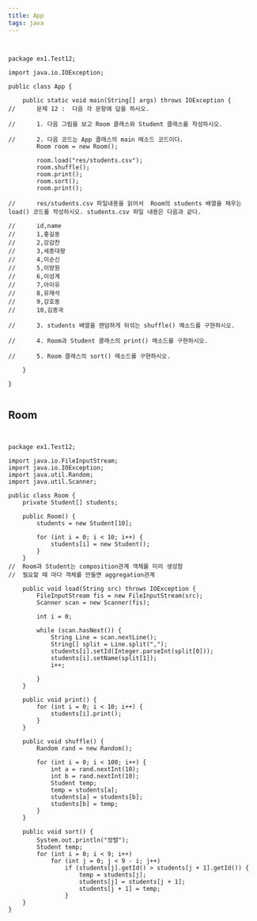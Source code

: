 ```yaml
---
title: App
tags: java
---
```


<pre><code>

package ex1.Test12;

import java.io.IOException;

public class App {

	public static void main(String[] args) throws IOException {
//		문제 12 :  다음 각 문항에 답을 하시오.

//		1. 다음 그림을 보고 Room 클래스와 Student 클래스를 작성하시오.

//		2. 다음 코드는 App 클래스의 main 메소드 코드이다.
		Room room = new Room();
		
		room.load("res/students.csv");
		room.shuffle();
		room.print();
		room.sort();
		room.print();

//		res/students.csv 파일내용을 읽어서  Room의 students 배열을 채우는 load() 코드를 작성하시오. students.csv 파일 내용은 다음과 같다.

//		id,name
//		1,홍길동
//		2,강감찬
//		3,세종대왕
//		4,이순신
//		5,이방원
//		6,이성계
//		7,아이유
//		8,유재석
//		9,강호동
//		10,김종국

//		3. students 배열을 랜덤하게 뒤섞는 shuffle() 메소드를 구현하시오.

//		4. Room과 Student 클래스의 print() 메소드를 구현하시오.

//		5. Room 클래스의 sort() 메소드를 구현하시오.

	}

}

</code></pre>

Room
-------------

<pre><code>

package ex1.Test12;

import java.io.FileInputStream;
import java.io.IOException;
import java.util.Random;
import java.util.Scanner;

public class Room {
	private Student[] students;

	public Room() {
		students = new Student[10];

		for (int i = 0; i < 10; i++) {
			students[i] = new Student();
		}
	}
//	Room과 Student는 composition관계 객체를 미리 생성함
//	필요할 때 마다 객체를 만들면 aggregation관계

	public void load(String src) throws IOException {
		FileInputStream fis = new FileInputStream(src);
		Scanner scan = new Scanner(fis);

		int i = 0;

		while (scan.hasNext()) {
			String Line = scan.nextLine();
			String[] split = Line.split(",");
			students[i].setId(Integer.parseInt(split[0]));
			students[i].setName(split[1]);
			i++;

		}
	}

	public void print() {
		for (int i = 0; i < 10; i++) {
			students[i].print();
		}
	}

	public void shuffle() {
		Random rand = new Random();

		for (int i = 0; i < 100; i++) {
			int a = rand.nextInt(10);
			int b = rand.nextInt(10);
			Student temp;
			temp = students[a];
			students[a] = students[b];
			students[b] = temp;
		}
	}

	public void sort() {
		System.out.println("정렬");
		Student temp;
		for (int i = 0; i < 9; i++)
			for (int j = 0; j < 9 - i; j++)
				if (students[j].getId() > students[j + 1].getId()) {
					temp = students[j];
					students[j] = students[j + 1];
					students[j + 1] = temp;
				}
	}
}

</code></pre>
